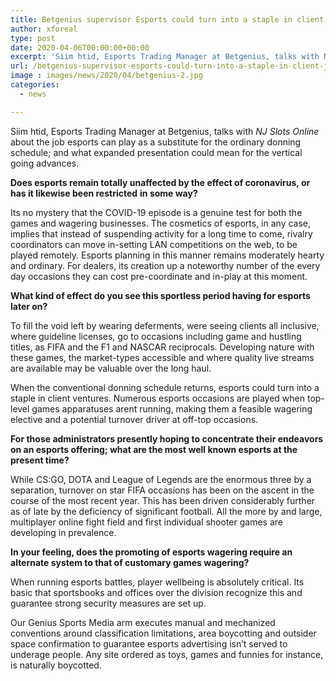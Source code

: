 ```yaml
---
title: Betgenius supervisor Esports could turn into a staple in client journeys
author: xforeal 
type: post
date: 2020-04-06T00:00:00+00:00
excerpt: 'Siim htid, Esports Trading Manager at Betgenius, talks with NJ Slots Online about the job esports can play as a substitute for the normal brandishing schedule; and what expanded presentation could mean for the vertical going forwards '
url: /betgenius-supervisor-esports-could-turn-into-a-staple-in-client-journeys/
image : images/news/2020/04/betgenius-2.jpg
categories:
  - news

---
```

Siim htid, Esports Trading Manager at Betgenius, talks with _NJ Slots Online_ about the job esports can play as a substitute for the ordinary donning schedule; and what expanded presentation could mean for the vertical going advances. 

**Does esports remain totally unaffected by the effect of coronavirus, or has it likewise been restricted** **in some way?** 

Its no mystery that the COVID-19 episode is a genuine test for both the games and wagering businesses. The cosmetics of esports, in any case, implies that instead of suspending activity for a long time to come, rivalry coordinators can move in-setting LAN competitions on the web, to be played remotely. Esports planning in this manner remains moderately hearty and ordinary. For dealers, its creation up a noteworthy number of the every day occasions they can cost pre-coordinate and in-play at this moment. 

**What kind of effect do you see this sportless period having for esports later on?** 

To fill the void left by wearing deferments, were seeing clients all inclusive, where guideline licenses, go to occasions including game and hustling titles, as FIFA and the F1 and NASCAR reciprocals. Developing nature with these games, the market-types accessible and where quality live streams are available may be valuable over the long haul. 

When the conventional donning schedule returns, esports could turn into a staple in client ventures. Numerous esports occasions are played when top-level games apparatuses arent running, making them a feasible wagering elective and a potential turnover driver at off-top occasions. 

**For those administrators presently hoping to concentrate their endeavors on an esports offering; what are the most well known esports at the present time?** 

While CS:GO, DOTA and League of Legends are the enormous three by a separation, turnover on star FIFA occasions has been on the ascent in the course of the most recent year. This has been driven considerably further as of late by the deficiency of significant football. All the more by and large, multiplayer online fight field and first individual shooter games are developing in prevalence. 

**In your feeling, does the promoting of esports wagering require an alternate system to that of customary games wagering?** 

When running esports battles, player wellbeing is absolutely critical. Its basic that sportsbooks and offices over the division recognize this and guarantee strong security measures are set up. 

Our Genius Sports Media arm executes manual and mechanized conventions around classification limitations, area boycotting and outsider space confirmation to guarantee esports advertising isn&#8217;t served to underage people. Any site ordered as toys, games and funnies for instance, is naturally boycotted.